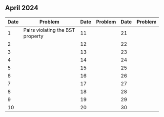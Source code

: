 ## April 2024

| Date | Problem                          | Date | Problem | Date | Problem |
| ---- | -------------------------------- | ---- | ------- | ---- | ------- |
| 1    | Pairs violating the BST property | 11   |         | 21   |         |
| 2    |                                  | 12   |         | 22   |         |
| 3    |                                  | 13   |         | 23   |         |
| 4    |                                  | 14   |         | 24   |         |
| 5    |                                  | 15   |         | 25   |         |
| 6    |                                  | 16   |         | 26   |         |
| 7    |                                  | 17   |         | 27   |         |
| 8    |                                  | 18   |         | 28   |         |
| 9    |                                  | 19   |         | 29   |         |
| 10   |                                  | 20   |         | 30   |         |
